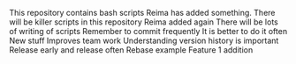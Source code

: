 This repository contains bash scripts
Reima has added something.
There will be killer scripts in this repository
Reima added again
There will be lots of writing of scripts
Remember to commit frequently
It is better to do it often
New stuff
Improves team work
Understanding version history is important
Release early and release often
Rebase example
Feature 1 addition